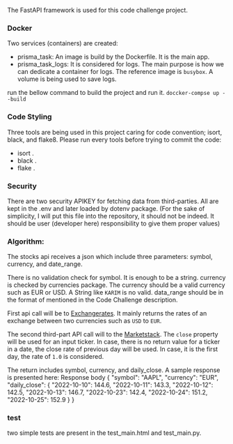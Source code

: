 The FastAPI framework is used for this code challenge project.

### Docker
Two services (containers) are created:
* prisma_task: An image is build by the Dockerfile. It is the main app.
* prisma_task_logs: It is considered for logs. The main purpose is how we can dedicate a container for logs. The reference image is `busybox`. A volume is being used to save logs.

run the bellow command to build the project and run it.
`doccker-compse up --build`

### Code Styling
Three tools are being used in this project caring for code convention; isort, black, and flake8. Please run every tools before trying to commit the code:
* isort .
* black .
* flake .

### Security
There are two security APIKEY for fetching data from third-parties. All are kept in the .env and later loaded by dotenv package.
(For the sake of simplicity, I will put this file into the repository, it should not be indeed. It should be user (developer here) responsibility to give them proper values)

### Algorithm:
The stocks api receives a json which include three parameters:
symbol, currency, and date_range.

There is no validation check for symbol. It is enough to be a string.
currency is checked by currencies package. The currency should be a valid currency such as EUR or USD. A String like `KARIM` is no valid.
data_range should be in the format of mentioned in the Code Challenge description.

First api call will be to [Exchangerates](https://api.apilayer.com/exchangerates_data/timeseries). It mainly returns the rates of an exchange between two currencies such as `USD` to `EUR`.

The second third-part API call will to the [Marketstack](http://api.marketstack.com/v1/eod). The `close` property will be used for an input ticker.
In case, there is no return value for a ticker in a date, the close rate of previous day will be used. In case, it is the first day, the rate of `1.0` is considered.

The return includes symbol, currency, and daily_close. A sample response is presented here:
Response body
{
  "symbol": "AAPL",
  "currency": "EUR",
  "daily_close": {
    "2022-10-10": 144.6,
    "2022-10-11": 143.3,
    "2022-10-12": 142.5,
    "2022-10-13": 146.7,
    "2022-10-23": 142.4,
    "2022-10-24": 151.2,
    "2022-10-25": 152.9
    }
}

### test
two simple tests are present in the test_main.html and test_main.py.
